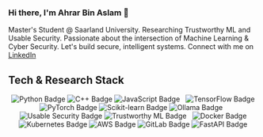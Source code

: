 ### Hi there, I'm Ahrar Bin Aslam 👋

Master's Student @ Saarland University. Researching Trustworthy ML and Usable Security. Passionate about the intersection of Machine Learning & Cyber Security. Let's build secure, intelligent systems. Connect with me on [LinkedIn](https://www.linkedin.com/in/ahrarbinaslam23/)

## Tech & Research Stack

<p align="center">
  <!-- Programming Languages -->
  <img src="https://img.shields.io/badge/Python-3670A0?style=for-the-badge&logo=python&logoColor=white" alt="Python Badge"/>
  <img src="https://img.shields.io/badge/C%2B%2B-00599C?style=for-the-badge&logo=cplusplus&logoColor=white" alt="C++ Badge"/>
  <img src="https://img.shields.io/badge/JavaScript-F7DF1E?style=for-the-badge&logo=javascript&logoColor=black" alt="JavaScript Badge"/>
  &nbsp;
  <!-- AI & ML Frameworks -->
  <img src="https://img.shields.io/badge/TensorFlow-FF6F00?style=for-the-badge&logo=tensorflow&logoColor=white" alt="TensorFlow Badge"/>
  <img src="https://img.shields.io/badge/PyTorch-EE4C2C?style=for-the-badge&logo=pytorch&logoColor=white" alt="PyTorch Badge"/>
  <img src="https://img.shields.io/badge/Scikit--learn-F7931E?style=for-the-badge&logo=scikitlearn&logoColor=white" alt="Scikit-learn Badge"/>
  <img src="https://img.shields.io/badge/Ollama-000000?style=for-the-badge&logo=ollama&logoColor=white" alt="Ollama Badge"/>
  &nbsp;
  <!-- Security & Research Topics -->
  <img src="https://img.shields.io/badge/Usable%20Security-1abc9c?style=for-the-badge&logo=gitbook&logoColor=white" alt="Usable Security Badge"/>
  <img src="https://img.shields.io/badge/Trustworthy%20ML-00CCBB?style=for-the-badge&logo=sciencedirect&logoColor=white" alt="Trustworthy ML Badge"/>
  &nbsp;
  <!-- DevOps & Tools -->
  <img src="https://img.shields.io/badge/Docker-2496ED?style=for-the-badge&logo=docker&logoColor=white" alt="Docker Badge"/>
  <img src="https://img.shields.io/badge/Kubernetes-326CE5?style=for-the-badge&logo=kubernetes&logoColor=white" alt="Kubernetes Badge"/>
  <img src="https://img.shields.io/badge/AWS-232F3E?style=for-the-badge&logo=amazonwebservices&logoColor=white" alt="AWS Badge"/>
  <img src="https://img.shields.io/badge/GitLab-FC6D26?style=for-the-badge&logo=gitlab&logoColor=white" alt="GitLab Badge"/>
  <img src="https://img.shields.io/badge/FastAPI-009688?style=for-the-badge&logo=fastapi&logoColor=white" alt="FastAPI Badge"/>
</p>
